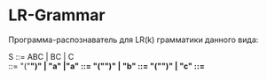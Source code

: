 # LR-Grammar
Программа-распознаватель  для LR(k) грамматики данного вида:

S ::= ABC | BC | C  
<A> ::= "("<B>")" | <A>"a" |"a"
<B> ::= "("<B><C>")" | "b"
<C> ::= "("<D>")" | "c"
<D> ::= <A>
